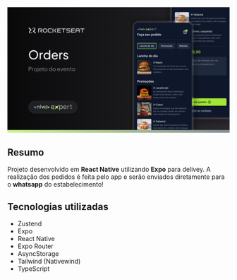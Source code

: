 <img src="Thumbnail.png"/>

## Resumo

Projeto desenvolvido em **React Native** utilizando **Expo** para delivey. A realização dos pedidos é feita pelo app e serão enviados diretamente para o **whatsapp** do estabelecimento!

## Tecnologias utilizadas

- Zustend
- Expo
- React Native
- Expo Router
- AsyncStorage
- Tailwind (Nativewind)
- TypeScript

